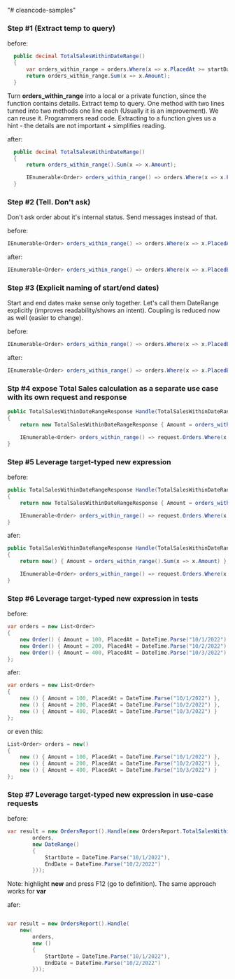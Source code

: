 "# cleancode-samples" 

### Step #1 (Extract temp to query)

before:

```csharp
  public decimal TotalSalesWithinDateRange()
  {
      var orders_within_range = orders.Where(x => x.PlacedAt >= startDate && x.PlacedAt <= endDate);
      return orders_within_range.Sum(x => x.Amount);
  }
```

Turn **orders_within_range** into a local or a private function, since the function contains details. Extract temp to query.
One method with two lines turned into two methods one line each (Usually it is an improvement). We can reuse it.
Programmers read code. Extracting to a function gives us a hint - the details are not important + simplifies reading.

after:

```csharp
  public decimal TotalSalesWithinDateRange()
  {
      return orders_within_range().Sum(x => x.Amount);

      IEnumerable<Order> orders_within_range() => orders.Where(x => x.PlacedAt >= startDate && x.PlacedAt <= endDate);
  }
```

### Step #2 (Tell. Don't ask)

Don't ask order about it's internal status. Send messages instead of that.

before:

```csharp
IEnumerable<Order> orders_within_range() => orders.Where(x => x.PlacedAt >= startDate && x.PlacedAt <= endDate);
```

after:

```csharp
IEnumerable<Order> orders_within_range() => orders.Where(x => x.PlacedBetween(startDate, endDate));
```

### Step #3 (Explicit naming of start/end dates)

Start and end dates make sense only together. Let's call them DateRange explicitly (improves readability/shows an intent). Coupling is reduced now as well (easier to change).

before:


```csharp
IEnumerable<Order> orders_within_range() => orders.Where(x => x.PlacedBetween(startDate, endDate));
```

after:


```csharp
IEnumerable<Order> orders_within_range() => orders.Where(x => x.PlacedBetween(startDate, endDate));
```

### Stp #4 expose Total Sales calculation as a separate use case with its own request and response

```csharp
public TotalSalesWithinDateRangeResponse Handle(TotalSalesWithinDateRangeRequest request)
{
    return new TotalSalesWithinDateRangeResponse { Amount = orders_within_range().Sum(x => x.Amount) };

    IEnumerable<Order> orders_within_range() => request.Orders.Where(x => x.PlacedBetween(request.DateRange));
}
```


### Step #5 Leverage target-typed new expression

before:

```csharp
public TotalSalesWithinDateRangeResponse Handle(TotalSalesWithinDateRangeRequest request)
{
    return new TotalSalesWithinDateRangeResponse { Amount = orders_within_range().Sum(x => x.Amount) };

    IEnumerable<Order> orders_within_range() => request.Orders.Where(x => x.PlacedBetween(request.DateRange));
}
```

afer:


```csharp
public TotalSalesWithinDateRangeResponse Handle(TotalSalesWithinDateRangeRequest request)
{
    return new() { Amount = orders_within_range().Sum(x => x.Amount) };

    IEnumerable<Order> orders_within_range() => request.Orders.Where(x => x.PlacedBetween(request.DateRange));
}
```



### Step #6 Leverage target-typed new expression in tests

before:

```csharp
var orders = new List<Order>
{
    new Order() { Amount = 100, PlacedAt = DateTime.Parse("10/1/2022") },
    new Order() { Amount = 200, PlacedAt = DateTime.Parse("10/2/2022") },
    new Order() { Amount = 400, PlacedAt = DateTime.Parse("10/3/2022") }
};
```

afer:


```csharp
var orders = new List<Order>
{
    new () { Amount = 100, PlacedAt = DateTime.Parse("10/1/2022") },
    new () { Amount = 200, PlacedAt = DateTime.Parse("10/2/2022") },
    new () { Amount = 400, PlacedAt = DateTime.Parse("10/3/2022") }
};
```

or even this:

```csharp
List<Order> orders = new()
{
    new () { Amount = 100, PlacedAt = DateTime.Parse("10/1/2022") },
    new () { Amount = 200, PlacedAt = DateTime.Parse("10/2/2022") },
    new () { Amount = 400, PlacedAt = DateTime.Parse("10/3/2022") }
};
```

### Step #7 Leverage target-typed new expression in use-case requests

before:

```csharp
var result = new OrdersReport().Handle(new OrdersReport.TotalSalesWithinDateRangeRequest(
        orders,
        new DateRange()
        {
            StartDate = DateTime.Parse("10/1/2022"),
            EndDate = DateTime.Parse("10/2/2022")
        }));

```

Note: highlight **new** and press F12 (go to definition). The same approach works for **var**

afer:


```csharp

var result = new OrdersReport().Handle(
    new(
        orders,
        new ()
        {
            StartDate = DateTime.Parse("10/1/2022"),
            EndDate = DateTime.Parse("10/2/2022")
        }));

```
